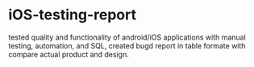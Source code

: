 # iOS-testing-report
tested quality and functionality of android/iOS applications with manual testing, automation, and SQL, created bugd report in table formate with compare actual product and design.
